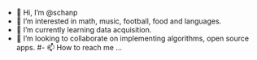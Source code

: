 - 👋 Hi, I’m @schanp
- 👀 I’m interested in math, music, football, food and languages. 
- 🌱 I’m currently learning data acquisition.
- 💞️ I’m looking to collaborate on implementing algorithms, open source apps.
#- 📫 How to reach me ...

<!---
schanp/schanp is a ✨ special ✨ repository because its `README.md` (this file) appears on your GitHub profile.
You can click the Preview link to take a look at your changes.
--->
